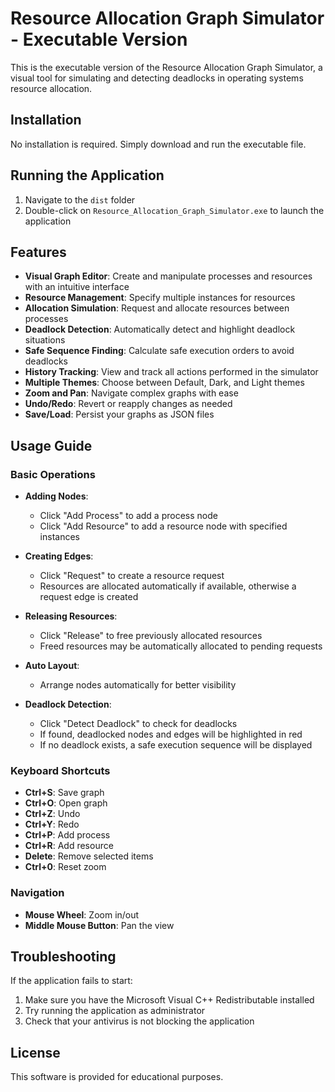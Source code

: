 # Resource Allocation Graph Simulator - Executable Version

This is the executable version of the Resource Allocation Graph Simulator, a visual tool for simulating and detecting deadlocks in operating systems resource allocation.

## Installation

No installation is required. Simply download and run the executable file.

## Running the Application

1. Navigate to the `dist` folder
2. Double-click on `Resource_Allocation_Graph_Simulator.exe` to launch the application

## Features

- **Visual Graph Editor**: Create and manipulate processes and resources with an intuitive interface
- **Resource Management**: Specify multiple instances for resources
- **Allocation Simulation**: Request and allocate resources between processes
- **Deadlock Detection**: Automatically detect and highlight deadlock situations
- **Safe Sequence Finding**: Calculate safe execution orders to avoid deadlocks
- **History Tracking**: View and track all actions performed in the simulator
- **Multiple Themes**: Choose between Default, Dark, and Light themes
- **Zoom and Pan**: Navigate complex graphs with ease
- **Undo/Redo**: Revert or reapply changes as needed
- **Save/Load**: Persist your graphs as JSON files

## Usage Guide

### Basic Operations

- **Adding Nodes**:
  - Click "Add Process" to add a process node
  - Click "Add Resource" to add a resource node with specified instances

- **Creating Edges**:
  - Click "Request" to create a resource request
  - Resources are allocated automatically if available, otherwise a request edge is created

- **Releasing Resources**:
  - Click "Release" to free previously allocated resources
  - Freed resources may be automatically allocated to pending requests

- **Auto Layout**:
  - Arrange nodes automatically for better visibility

- **Deadlock Detection**:
  - Click "Detect Deadlock" to check for deadlocks
  - If found, deadlocked nodes and edges will be highlighted in red
  - If no deadlock exists, a safe execution sequence will be displayed

### Keyboard Shortcuts

- **Ctrl+S**: Save graph
- **Ctrl+O**: Open graph
- **Ctrl+Z**: Undo
- **Ctrl+Y**: Redo
- **Ctrl+P**: Add process
- **Ctrl+R**: Add resource
- **Delete**: Remove selected items
- **Ctrl+0**: Reset zoom

### Navigation

- **Mouse Wheel**: Zoom in/out
- **Middle Mouse Button**: Pan the view

## Troubleshooting

If the application fails to start:

1. Make sure you have the Microsoft Visual C++ Redistributable installed
2. Try running the application as administrator
3. Check that your antivirus is not blocking the application

## License

This software is provided for educational purposes. 